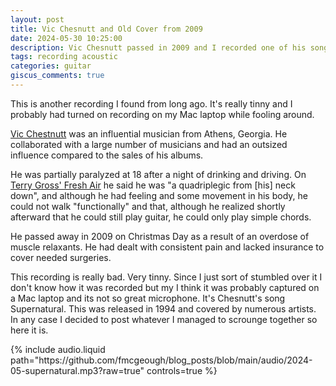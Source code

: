 ```yaml
---
layout: post
title: Vic Chesnutt and Old Cover from 2009
date: 2024-05-30 10:25:00
description: Vic Chesnutt passed in 2009 and I recorded one of his songs
tags: recording acoustic
categories: guitar
giscus_comments: true
---
```


This is another recording I found from long ago. It's really tinny
and I probably had turned on recording on my Mac laptop while
fooling around.

[Vic Chestnutt](https://en.wikipedia.org/wiki/Vic_Chesnutt) was an
influential musician from Athens, Georgia. He collaborated with a
large number of musicians and had an outsized influence compared to
the sales of his albums.

He was partially paralyzed at 18 after a night of drinking and
driving. On [Terry Gross' Fresh Air](https://www.youtube.com/watch?v=jXFE-hdxM9A)
he said he was "a quadriplegic from [his] neck down", and although he had feeling
and some movement in his body, he could not walk "functionally"
and that, although he realized shortly afterward that he could
still play guitar, he could only play simple chords.

He passed away in 2009 on Christmas Day as a result of an overdose
of muscle relaxants. He had dealt with consistent pain and lacked
insurance to cover needed surgeries.

This recording is really bad. Very tinny. Since I just sort of
stumbled over it I don't know how it was recorded but my I think
it was probably captured on a Mac laptop and its not so great
microphone. It's Chesnutt's song Supernatural. This was released
in 1994 and covered by numerous artists. In any case I decided to
post whatever I managed to scrounge together so here it is.

<div class="row mt-3">
    <div class="col-sm mt-3 mt-md-0">
        {% include audio.liquid path="https://github.com/fmcgeough/blog_posts/blob/main/audio/2024-05-supernatural.mp3?raw=true" controls=true %}
    </div>
</div>
